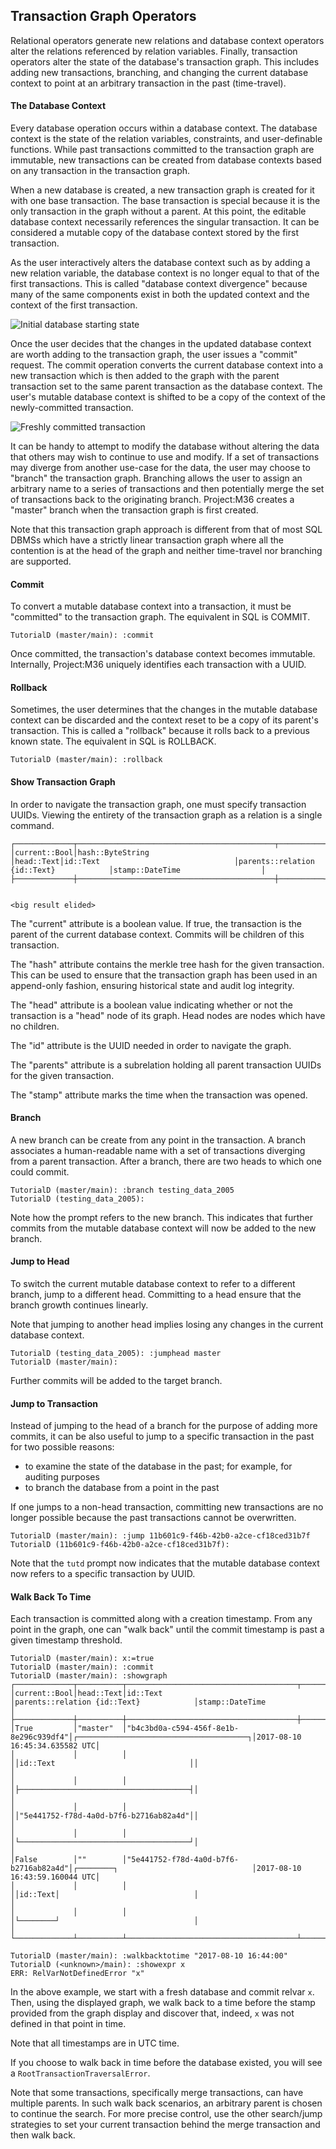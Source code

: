 ## Transaction Graph Operators

Relational operators generate new relations and database context operators alter the relations referenced by relation variables. Finally, transaction operators alter the state of the database's transaction graph. This includes adding new transactions, branching, and changing the current database context to point at an arbitrary transaction in the past (time-travel).

#### The Database Context

Every database operation occurs within a database context. The database context is the state of the relation variables, constraints, and user-definable functions. While past transactions committed to the transaction graph are immutable, new transactions can be created from database contexts based on any transaction in the transaction graph.

When a new database is created, a new transaction graph is created for it with one base transaction. The base transaction is special because it is the only transaction in the graph without a parent. At this point, the editable database context necessarily references the singular transaction. It can be considered a mutable copy of the database context stored by the first transaction.

As the user interactively alters the database context such as by adding a new relation variable, the database context is no longer equal to that of the first transactions. This is called "database context divergence" because many of the same components exist in both the updated context and the context of the first transaction.

![Initial database starting state](http://g.gravizo.com/g?%20digraph%20G%20{%20base[label=%22base%20transaction%22,shape=rectangle];%20new[label=%22mutable%20database%20context%22];%20new%20-%3E%20base;%20})

Once the user decides that the changes in the updated database context are worth adding to the transaction graph, the user issues a "commit" request. The commit operation converts the current database context into a new transaction which is then added to the graph with the parent transaction set to the same parent transaction as the database context. The user's mutable database context is shifted to be a copy of the context of the newly-committed transaction.

![Freshly committed transaction](http://g.gravizo.com/g?%20digraph%20G%20{%20base[label=%22base%20transaction%22,shape=rectangle];%20discon[label=%22mutable%20database%20context%22];%20fresh[label=%22newly%20committed%20transaction%22,shape=rectangle];%20fresh%20-%3E%20base;%20discon%20-%3E%20fresh;%20})

It can be handy to attempt to modify the database without altering the data that others may wish to continue to use and modify. If a set of transactions may diverge from another use-case for the data, the user may choose to "branch" the transaction graph. Branching allows the user to assign an arbitrary name to a series of transactions and then potentially merge the set of transactions back to the originating branch. Project:M36 creates a "master" branch when the transaction graph is first created.

Note that this transaction graph approach is different from that of most SQL DBMSs which have a strictly linear transaction graph where all the contention is at the head of the graph and neither time-travel nor branching are supported.

#### Commit

To convert a mutable database context into a transaction, it must be "committed" to the transaction graph. The equivalent in SQL is COMMIT.

```
TutorialD (master/main): :commit
```

Once committed, the transaction's database context becomes immutable. Internally, Project:M36 uniquely identifies each transaction with a UUID.

#### Rollback

Sometimes, the user determines that the changes in the mutable database context can be discarded and the context reset to be a copy of its parent's transaction. This is called a "rollback" because it  rolls back to a previous known state. The equivalent in SQL is ROLLBACK.

```
TutorialD (master/main): :rollback
```

#### Show Transaction Graph

In order to navigate the transaction graph, one must specify transaction UUIDs. Viewing the entirety of the transaction graph as a relation is a single command.

```
┌─────────────┬────────────────────────────────────────────┬──────────┬──────────────────────────────────────┬────────────────────────────────────────┬─────────────────────────────────┐
│current::Bool│hash::ByteString                            │head::Text│id::Text                              │parents::relation {id::Text}            │stamp::DateTime                  │
├─────────────┼────────────────────────────────────────────┼──────────┼──────────────────────────────────────┼────────────────────────────────────────┼─────────────────────────────────┤


<big result elided>
```
The "current" attribute is a boolean value. If true, the transaction is the parent of the current database context. Commits will be children of this transaction.

The "hash" attribute contains the merkle tree hash for the given transaction. This can be used to ensure that the transaction graph has been used in an append-only fashion, ensuring historical state and audit log integrity.

The "head" attribute is a boolean value indicating whether or not the transaction is a "head" node of its graph. Head nodes are nodes which have no children.

The "id" attribute is the UUID needed in order to navigate the graph.

The "parents" attribute is a subrelation holding all parent transaction UUIDs for the given transaction.

The "stamp" attribute marks the time when the transaction was opened.

#### Branch

A new branch can be create from any point in the transaction. A branch associates a human-readable name with a set of transactions diverging from a parent transaction. After a branch, there are two heads to which one could commit.

```
TutorialD (master/main): :branch testing_data_2005
TutorialD (testing_data_2005):
```

Note how the prompt refers to the new branch. This indicates that further commits from the mutable database context will now be added to the new branch.

#### Jump to Head

To switch the current mutable database context to refer to a different branch, jump to a different head. Committing to a head ensure that the branch growth continues linearly.

Note that jumping to another head implies losing any changes in the current database context.

```
TutorialD (testing_data_2005): :jumphead master
TutorialD (master/main):
```

Further commits will be added to the target branch.

#### Jump to Transaction

Instead of jumping to the head of a branch for the purpose of adding more commits, it can be also useful to jump to a specific transaction in the past for two possible reasons:

* to examine the state of the database in the past; for example, for auditing purposes
* to branch the database from a point in the past

If one jumps to a non-head transaction, committing new transactions are no longer possible because the past transactions cannot be overwritten.

```
TutorialD (master/main): :jump 11b601c9-f46b-42b0-a2ce-cf18ced31b7f
TutorialD (11b601c9-f46b-42b0-a2ce-cf18ced31b7f):
```

Note that the ```tutd``` prompt now indicates that the mutable database context now refers to a specific transaction by UUID.

#### Walk Back To Time

Each transaction is committed along with a creation timestamp. From any point in the graph, one can "walk back" until the commit timestamp is past a given timestamp threshold.

```
TutorialD (master/main): x:=true
TutorialD (master/main): :commit
TutorialD (master/main): :showgraph
┌─────────────┬──────────┬──────────────────────────────────────┬────────────────────────────────────────┬──────────────────────────────┐
│current::Bool│head::Text│id::Text                              │parents::relation {id::Text}            │stamp::DateTime               │
├─────────────┼──────────┼──────────────────────────────────────┼────────────────────────────────────────┼──────────────────────────────┤
│True         │"master"  │"b4c3bd0a-c594-456f-8e1b-8e296c939df4"│┌──────────────────────────────────────┐│2017-08-10 16:45:34.635582 UTC│
│             │          │                                      ││id::Text                              ││                              │
│             │          │                                      │├──────────────────────────────────────┤│                              │
│             │          │                                      ││"5e441752-f78d-4a0d-b7f6-b2716ab82a4d"││                              │
│             │          │                                      │└──────────────────────────────────────┘│                              │
│False        │""        │"5e441752-f78d-4a0d-b7f6-b2716ab82a4d"│┌────────┐                              │2017-08-10 16:43:59.160044 UTC│
│             │          │                                      ││id::Text│                              │                              │
│             │          │                                      │└────────┘                              │                              │
└─────────────┴──────────┴──────────────────────────────────────┴────────────────────────────────────────┴──────────────────────────────┘

TutorialD (master/main): :walkbacktotime "2017-08-10 16:44:00"
TutorialD (<unknown>/main): :showexpr x
ERR: RelVarNotDefinedError "x"
```

In the above example, we start with a fresh database and commit relvar ```x```. Then, using the displayed graph, we walk back to a time before the stamp provided from the graph display and discover that, indeed, ```x``` was not defined in that point in time.

Note that all timestamps are in UTC time.

If you choose to walk back in time before the database existed, you will see a ```RootTransactionTraversalError```.

Note that some transactions, specifically merge transactions, can have multiple parents. In such walk back scenarios, an arbitrary parent is chosen to continue the search. For more precise control, use the other search/jump strategies to set your current transaction behind the merge transaction and then walk back.
